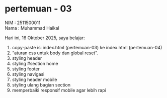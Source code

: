 # pertemuan - 03

NIM : 2511500011<br>
Nama : Muhammad Haikal

Hari ini, 16  Oktober 2025, saya belajar:
<ol>
<li>copy-paste isi index.html (pertemuan-03) ke index.html (pertemuan-04)</li> 
<li> “aturan css untuk body dan global reset”.</li>
<li>styling header</li>
<li>styling #section home</li>
<li>styling footer</li>
<li>styling navigasi</li>
<li>styling header mobile</li>
<li>styling ulang bagian section</li>
<li>memperbaiki responsif mobile agar lebih rapi</li>
</ol>
